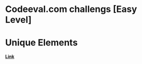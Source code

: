 # Codeeval.com challengs [Easy Level]
# Unique Elements
[**Link**](https://www.codeeval.com/open_challenges/29)